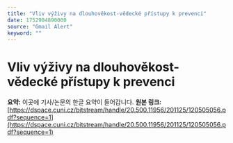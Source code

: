 ```yaml
---
title: "Vliv výživy na dlouhověkost-vědecké přístupy k prevenci"
date: 1752904890000
source: "Gmail Alert"
keyword: ""
---
```

# Vliv výživy na dlouhověkost-vědecké přístupy k prevenci
**요약:** 이곳에 기사/논문의 한글 요약이 들어갑니다.
**원본 링크:** [https://dspace.cuni.cz/bitstream/handle/20.500.11956/201125/120505056.pdf?sequence=1](https://dspace.cuni.cz/bitstream/handle/20.500.11956/201125/120505056.pdf?sequence=1)
